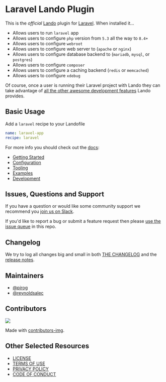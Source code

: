 # Laravel Lando Plugin

This is the _official_ [Lando](https://lando.dev) plugin for [Laravel](https://laravel.com). When installed it...

* Allows users to run `laravel` app
* Allows users to configure `php` version from `5.3` all the way to `8.4+`
* Allows users to configure `webroot`
* Allows users to configure web server to (`apache` or `nginx`)
* Allows users to configure database backend to (`mariadb`, `mysql`, or `postgres`)
* Allows users to configure `composer`
* Allows users to configure a caching backend (`redis` or `memcached`)
* Allows users to configure `xdebug`

Of course, once a user is running their Laravel project with Lando they can take advantage of [all the other awesome development features](https://docs.lando.dev) Lando provides.

## Basic Usage

Add a `laravel` recipe to your Landofile

```yaml
name: laravel-app
recipe: laravel
```

For more info you should check out the [docs](https://docs.lando.dev/laravel):

* [Getting Started](https://docs.lando.dev/laravel/)
* [Configuration](https://docs.lando.dev/laravel/config.html)
* [Tooling](https://docs.lando.dev/laravel/tooling.html)
* [Examples](https://github.com/lando/laravel/tree/main/examples)
* [Development](https://docs.lando.dev/laravel/development.html)

## Issues, Questions and Support

If you have a question or would like some community support we recommend you [join us on Slack](https://launchpass.com/devwithlando).

If you'd like to report a bug or submit a feature request then please [use the issue queue](https://github.com/lando/laravel/issues/new/choose) in this repo.

## Changelog

We try to log all changes big and small in both [THE CHANGELOG](https://github.com/lando/laravel/blob/main/CHANGELOG.md) and the [release notes](https://github.com/lando/laravel/releases).


## Maintainers

* [@pirog](https://github.com/pirog)
* [@reynoldsalec](https://github.com/reynoldsalec)

## Contributors

<a href="https://github.com/lando/laravel/graphs/contributors">
  <img src="https://contrib.rocks/image?repo=lando/laravel" />
</a>

Made with [contributors-img](https://contrib.rocks).

## Other Selected Resources

* [LICENSE](/LICENSE)
* [TERMS OF USE](https://docs.lando.dev/terms)
* [PRIVACY POLICY](https://docs.lando.dev/privacy)
* [CODE OF CONDUCT](https://docs.lando.dev/coc)

